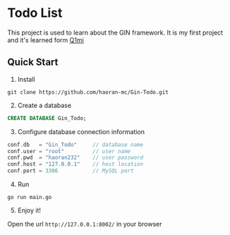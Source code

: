 # Todo List

This project is used to learn about the GIN framework. It is my first project and it's learned form [Q1mi](https://github.com/Q1mi/bubble)

## Quick Start

1. Install

```
git clone https://github.com/haoran-mc/Gin-Todo.git
```

2. Create a database

```sql
CREATE DATABASE Gin_Todo;
```

3. Configure database connection information

```go
conf.db   = "Gin_Todo"     // database name
conf.user = "root"         // user name
conf.pwd  = "haoran232"    // user password
conf.host = "127.0.0.1"    // host location
conf.port = 3306           // MySQL port
```

4. Run

```
go run main.go
```

5. Enjoy it!

Open the url `http://127.0.0.1:8002/` in your browser
